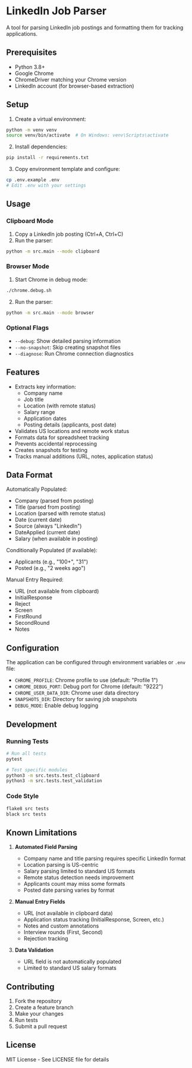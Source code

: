 # LinkedIn Job Parser

A tool for parsing LinkedIn job postings and formatting them for tracking applications.

## Prerequisites

- Python 3.8+
- Google Chrome
- ChromeDriver matching your Chrome version
- LinkedIn account (for browser-based extraction)

## Setup

1. Create a virtual environment:
```bash
python -m venv venv
source venv/bin/activate  # On Windows: venv\Scripts\activate
```

2. Install dependencies:
```bash
pip install -r requirements.txt
```

3. Copy environment template and configure:
```bash
cp .env.example .env
# Edit .env with your settings
```

## Usage

### Clipboard Mode
1. Copy a LinkedIn job posting (Ctrl+A, Ctrl+C)
2. Run the parser:
```bash
python -m src.main --mode clipboard
```

### Browser Mode
1. Start Chrome in debug mode:
```bash
./chrome.debug.sh
```

2. Run the parser:
```bash
python -m src.main --mode browser
```

### Optional Flags
- `--debug`: Show detailed parsing information
- `--no-snapshot`: Skip creating snapshot files
- `--diagnose`: Run Chrome connection diagnostics

## Features

- Extracts key information:
  - Company name
  - Job title
  - Location (with remote status)
  - Salary range
  - Application dates
  - Posting details (applicants, post date)
- Validates US locations and remote work status
- Formats data for spreadsheet tracking
- Prevents accidental reprocessing
- Creates snapshots for testing
- Tracks manual additions (URL, notes, application status)

## Data Format

Automatically Populated:
- Company (parsed from posting)
- Title (parsed from posting)
- Location (parsed with remote status)
- Date (current date)
- Source (always "LinkedIn")
- DateApplied (current date)
- Salary (when available in posting)

Conditionally Populated (if available):
- Applicants (e.g., "100+", "31")
- Posted (e.g., "2 weeks ago")

Manual Entry Required:
- URL (not available from clipboard)
- InitialResponse
- Reject
- Screen
- FirstRound
- SecondRound
- Notes

## Configuration

The application can be configured through environment variables or `.env` file:

- `CHROME_PROFILE`: Chrome profile to use (default: "Profile 1")
- `CHROME_DEBUG_PORT`: Debug port for Chrome (default: "9222")
- `CHROME_USER_DATA_DIR`: Chrome user data directory
- `SNAPSHOTS_DIR`: Directory for saving job snapshots
- `DEBUG_MODE`: Enable debug logging

## Development

### Running Tests
```bash
# Run all tests
pytest

# Test specific modules
python3 -m src.tests.test_clipboard
python3 -m src.tests.test_validation
```

### Code Style
```bash
flake8 src tests
black src tests
```

## Known Limitations

1. **Automated Field Parsing**
   - Company name and title parsing requires specific LinkedIn format
   - Location parsing is US-centric
   - Salary parsing limited to standard US formats
   - Remote status detection needs improvement
   - Applicants count may miss some formats
   - Posted date parsing varies by format

2. **Manual Entry Fields**
   - URL (not available in clipboard data)
   - Application status tracking (InitialResponse, Screen, etc.)
   - Notes and custom annotations
   - Interview rounds (First, Second)
   - Rejection tracking

3. **Data Validation**
   - URL field is not automatically populated
   - Limited to standard US salary formats

## Contributing

1. Fork the repository
2. Create a feature branch
3. Make your changes
4. Run tests
5. Submit a pull request

## License

MIT License - See LICENSE file for details


